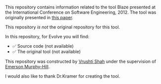 This repository contains information related to the tool Blaze presented at the International Conference on Software Engineering, 2012. The tool was originally presented in [this paper](http://ieeexplore.ieee.org/xpl/articleDetails.jsp?arnumber=6227066).
 
This repository _is not_ the original repository for this tool.

In this repository, for Evolve you will find:
 * :white_check_mark: Source code (not available)
 * :white_check_mark: The original tool (not available)
 
This repository was constructed by [Vrushti Shah](https://github.com/vrushti1991) under the supervision of [Emerson Murphy-Hill](https://github.com/CaptainEmerson).  
 
 I would also like to thank Dr.Kramer for creating the tool.

